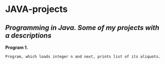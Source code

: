 # JAVA-projects
*Programming in Java. Some of my projects with a descriptions*
-------------------------------------------------------------
**Program 1.**
```
Program, which loads integer n and next, prints list of its aliquots.
```

